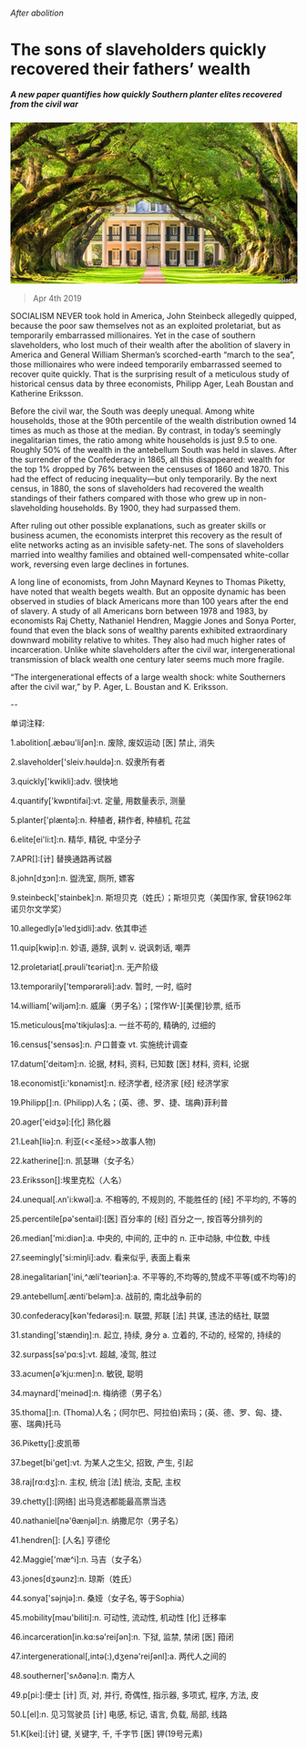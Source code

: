 ###### After abolition

# The sons of slaveholders quickly recovered their fathers’ wealth 

##### A new paper quantifies how quickly Southern planter elites recovered from the civil war 

![image](images/20190406_USP505.jpg) 

> Apr 4th 2019 

SOCIALISM NEVER took hold in America, John Steinbeck allegedly quipped, because the poor saw themselves not as an exploited proletariat, but as temporarily embarrassed millionaires. Yet in the case of southern slaveholders, who lost much of their wealth after the abolition of slavery in America and General William Sherman’s scorched-earth “march to the sea”, those millionaires who were indeed temporarily embarrassed seemed to recover quite quickly. That is the surprising result of a meticulous study of historical census data by three economists, Philipp Ager, Leah Boustan and Katherine Eriksson. 

Before the civil war, the South was deeply unequal. Among white households, those at the 90th percentile of the wealth distribution owned 14 times as much as those at the median. By contrast, in today’s seemingly inegalitarian times, the ratio among white households is just 9.5 to one. Roughly 50% of the wealth in the antebellum South was held in slaves. After the surrender of the Confederacy in 1865, all this disappeared: wealth for the top 1% dropped by 76% between the censuses of 1860 and 1870. This had the effect of reducing inequality—but only temporarily. By the next census, in 1880, the sons of slaveholders had recovered the wealth standings of their fathers compared with those who grew up in non-slaveholding households. By 1900, they had surpassed them. 

After ruling out other possible explanations, such as greater skills or business acumen, the economists interpret this recovery as the result of elite networks acting as an invisible safety-net. The sons of slaveholders married into wealthy families and obtained well-compensated white-collar work, reversing even large declines in fortunes. 

A long line of economists, from John Maynard Keynes to Thomas Piketty, have noted that wealth begets wealth. But an opposite dynamic has been observed in studies of black Americans more than 100 years after the end of slavery. A study of all Americans born between 1978 and 1983, by economists Raj Chetty, Nathaniel Hendren, Maggie Jones and Sonya Porter, found that even the black sons of wealthy parents exhibited extraordinary downward mobility relative to whites. They also had much higher rates of incarceration. Unlike white slaveholders after the civil war, intergenerational transmission of black wealth one century later seems much more fragile. 

“The intergenerational effects of a large wealth shock: white Southerners after the civil war,” by P. Ager, L. Boustan and K. Eriksson. 

-- 

 单词注释:

1.abolition[.æbәu'liʃәn]:n. 废除, 废奴运动 [医] 禁止, 消失 

2.slaveholder['sleiv.hәuldә]:n. 奴隶所有者 

3.quickly['kwikli]:adv. 很快地 

4.quantify['kwɒntifai]:vt. 定量, 用数量表示, 测量 

5.planter['plæntә]:n. 种植者, 耕作者, 种植机, 花盆 

6.elite[ei'li:t]:n. 精华, 精锐, 中坚分子 

7.APR[]:[计] 替换通路再试器 

8.john[dʒɔn]:n. 盥洗室, 厕所, 嫖客 

9.steinbeck['stainbek]:n. 斯坦贝克（姓氏）；斯坦贝克（美国作家, 曾获1962年诺贝尔文学奖） 

10.allegedly[ә'ledʒidli]:adv. 依其申述 

11.quip[kwip]:n. 妙语, 遁辞, 讽刺 v. 说讽刺话, 嘲弄 

12.proletariat[.prәuli'tєәriәt]:n. 无产阶级 

13.temporarily['tempәrәrәli]:adv. 暂时, 一时, 临时 

14.william['wiljәm]:n. 威廉（男子名）；[常作W-][美俚]钞票, 纸币 

15.meticulous[mә'tikjulәs]:a. 一丝不苟的, 精确的, 过细的 

16.census['sensәs]:n. 户口普查 vt. 实施统计调查 

17.datum['deitәm]:n. 论据, 材料, 资料, 已知数 [医] 材料, 资料, 论据 

18.economist[i:'kɒnәmist]:n. 经济学者, 经济家 [经] 经济学家 

19.Philipp[]:n. (Philipp)人名；(英、德、罗、捷、瑞典)菲利普 

20.ager['eidʒә]:[化] 熟化器 

21.Leah[liә]:n. 利亚(<<圣经>>故事人物) 

22.katherine[]:n. 凯瑟琳（女子名） 

23.Eriksson[]:埃里克松（人名） 

24.unequal[.ʌn'i:kwәl]:a. 不相等的, 不规则的, 不能胜任的 [经] 不平均的, 不等的 

25.percentile[pә'sentail]:[医] 百分率的 [经] 百分之一, 按百等分排列的 

26.median['mi:diәn]:a. 中央的, 中间的, 正中的 n. 正中动脉, 中位数, 中线 

27.seemingly['si:miŋli]:adv. 看来似乎, 表面上看来 

28.inegalitarian['ini,^æli'teәriәn]:a. 不平等的,不均等的,赞成不平等(或不均等)的 

29.antebellum[.ænti'belәm]:a. 战前的, 南北战争前的 

30.confederacy[kәn'fedәrәsi]:n. 联盟, 邦联 [法] 共谋, 违法的结社, 联盟 

31.standing['stændiŋ]:n. 起立, 持续, 身分 a. 立着的, 不动的, 经常的, 持续的 

32.surpass[sә'pɑ:s]:vt. 超越, 凌驾, 胜过 

33.acumen[ә'kju:men]:n. 敏锐, 聪明 

34.maynard['meinәd]:n. 梅纳德（男子名） 

35.thoma[]:n. (Thoma)人名；(阿尔巴、阿拉伯)索玛；(英、德、罗、匈、捷、塞、瑞典)托马 

36.Piketty[]:皮凯蒂 

37.beget[bi'get]:vt. 为某人之生父, 招致, 产生, 引起 

38.raj[rɑ:dʒ]:n. 主权, 统治 [法] 统治, 支配, 主权 

39.chetty[]:[网络] 出马竞选都能最高票当选 

40.nathaniel[nә'θænjәl]:n. 纳撒尼尔（男子名） 

41.hendren[]: [人名] 亨德伦 

42.Maggie['mæ^i]:n. 马吉（女子名） 

43.jones[dʒәunz]:n. 琼斯（姓氏） 

44.sonya['sәjnjә]:n. 桑娅（女子名, 等于Sophia） 

45.mobility[mәu'biliti]:n. 可动性, 流动性, 机动性 [化] 迁移率 

46.incarceration[in.kɑ:sә'reiʃәn]:n. 下狱, 监禁, 禁闭 [医] 箝闭 

47.intergenerational[,intә(:),dʒenә'reiʃәnl]:a. 两代人之间的 

48.southerner['sʌðәnә]:n. 南方人 

49.p[pi:]:便士 [计] 页, 对, 并行, 奇偶性, 指示器, 多项式, 程序, 方法, 皮 

50.L[el]:n. 见习驾驶员 [计] 电感, 标记, 语言, 负载, 局部, 线路 

51.K[kei]:[计] 键, 关键字, 千, 千字节 [医] 钾(19号元素) 

